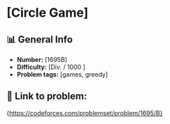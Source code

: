 # [Circle Game]

## 📊 General Info

- **Number:** [1695B]
- **Difficulty:** [Div.  / 1000 ]
- **Problem tags:** [games, greedy]

## 🔗 Link to problem:

{https://codeforces.com/problemset/problem/1695/B}

